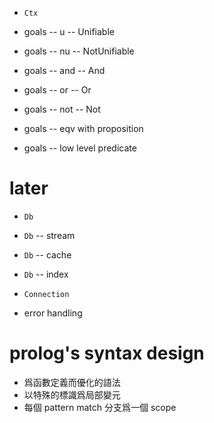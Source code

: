 - `Ctx`

- goals -- u -- Unifiable
- goals -- nu -- NotUnifiable

- goals -- and -- And
- goals -- or -- Or
- goals -- not -- Not

- goals -- eqv with proposition
- goals -- low level predicate

# later

- `Db`
- `Db` -- stream
- `Db` -- cache
- `Db` -- index
- `Connection`

- error handling

# prolog's syntax design

- 爲函數定義而優化的語法
- 以特殊的標識爲局部變元
- 每個 pattern match 分支爲一個 scope
